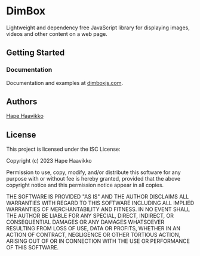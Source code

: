 # DimBox

Lightweight and dependency free JavaScript library for displaying images, videos and other content on a web page.

## Getting Started

### Documentation

Documentation and examples at [dimboxjs.com](https://dimboxjs.com).

## Authors

[Hape Haavikko](https://github.com/hphaavikko)

## License

This project is licensed under the ISC License:

Copyright (c) 2023 Hape Haavikko

Permission to use, copy, modify, and/or distribute this software for any purpose with or without fee is hereby granted, provided that the above copyright notice and this permission notice appear in all copies.

THE SOFTWARE IS PROVIDED "AS IS" AND THE AUTHOR DISCLAIMS ALL WARRANTIES WITH REGARD TO THIS SOFTWARE INCLUDING ALL IMPLIED WARRANTIES OF MERCHANTABILITY AND FITNESS. IN NO EVENT SHALL THE AUTHOR BE LIABLE FOR ANY SPECIAL, DIRECT, INDIRECT, OR CONSEQUENTIAL DAMAGES OR ANY DAMAGES WHATSOEVER RESULTING FROM LOSS OF USE, DATA OR PROFITS, WHETHER IN AN ACTION OF CONTRACT, NEGLIGENCE OR OTHER TORTIOUS ACTION, ARISING OUT OF OR IN CONNECTION WITH THE USE OR PERFORMANCE OF THIS SOFTWARE.